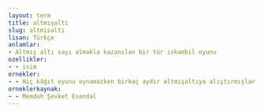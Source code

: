 ```yaml
---
layout: term
title: altmışaltı
slug: altmisalti
lisan: Türkçe
anlamlar:
- Altmış altı sayı almakla kazanılan bir tür iskambil oyunu
ozellikler:
- - isim
ornekler:
- - Hiç kâğıt oyunu oynamazken birkaç aydır altmışaltıya alıştırmışlar, sıra ile yenip duruyorlardı.
orneklerkaynak:
- - Memduh Şevket Esendal
---
```

